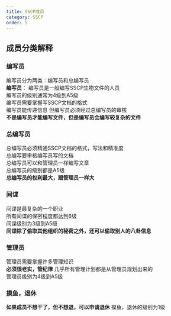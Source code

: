 ```yaml
---
title: SSCP成员
category: SSCP
order: 5
---
```

## 成员分类解释
### 编写员
编写员分为两类：编写员和总编写员  
**编写员**：
编写员是一般编写SSCP生物文件的人员  
编写员的级别通常为4级到A5级    
编写员需要掌握写SSCP文档的格式  
编写员能传递信息 但编写员必须经过总编写员的审核  
**不是编写员才能编写文件，但是编写员会编写较复杂的文件**
### 总编写员
总编写员必须精通SSCP文档的格式，写法和精准度  
总编写要审核编写员写的文档  
总编写员可以和管理员一样编写文章  
总编写员的级别都是A5级  
**总编写员的权利最大，跟管理员一样大**
### 间谍
间谍是最复杂的一个职业  
所有间谍的保密程度都达到6级  
间谍级别为3级到A5级  
**间谍除了偷取其他组织的秘密之外，还可以偷取别人的八卦信息**
### 管理员
管理员需要掌握许多管理知识  
**必须很老实，管纪律** 
几乎所有管理计划都是从管理员规划出来的  
管理员级别为4级到A5级  
### 摸鱼，退休
**如果成员不想干了，但不想退，可以申请退休**
摸鱼，退休的级别为1级  
